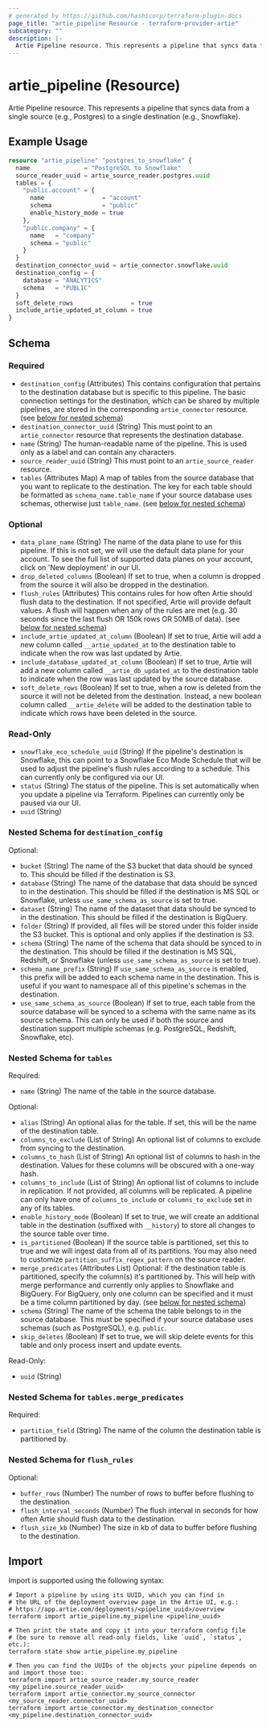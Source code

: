 ```yaml
---
# generated by https://github.com/hashicorp/terraform-plugin-docs
page_title: "artie_pipeline Resource - terraform-provider-artie"
subcategory: ""
description: |-
  Artie Pipeline resource. This represents a pipeline that syncs data from a single source (e.g., Postgres) to a single destination (e.g., Snowflake).
---
```


# artie_pipeline (Resource)

Artie Pipeline resource. This represents a pipeline that syncs data from a single source (e.g., Postgres) to a single destination (e.g., Snowflake).

## Example Usage

```terraform
resource "artie_pipeline" "postgres_to_snowflake" {
  name               = "PostgreSQL to Snowflake"
  source_reader_uuid = artie_source_reader.postgres.uuid
  tables = {
    "public.account" = {
      name                = "account"
      schema              = "public"
      enable_history_mode = true
    },
    "public.company" = {
      name   = "company"
      schema = "public"
    }
  }
  destination_connector_uuid = artie_connector.snowflake.uuid
  destination_config = {
    database = "ANALYTICS"
    schema   = "PUBLIC"
  }
  soft_delete_rows                = true
  include_artie_updated_at_column = true
}
```

<!-- schema generated by tfplugindocs -->
## Schema

### Required

- `destination_config` (Attributes) This contains configuration that pertains to the destination database but is specific to this pipeline. The basic connection settings for the destination, which can be shared by multiple pipelines, are stored in the corresponding `artie_connector` resource. (see [below for nested schema](#nestedatt--destination_config))
- `destination_connector_uuid` (String) This must point to an `artie_connector` resource that represents the destination database.
- `name` (String) The human-readable name of the pipeline. This is used only as a label and can contain any characters.
- `source_reader_uuid` (String) This must point to an `artie_source_reader` resource.
- `tables` (Attributes Map) A map of tables from the source database that you want to replicate to the destination. The key for each table should be formatted as `schema_name.table_name` if your source database uses schemas, otherwise just `table_name`. (see [below for nested schema](#nestedatt--tables))

### Optional

- `data_plane_name` (String) The name of the data plane to use for this pipeline. If this is not set, we will use the default data plane for your account. To see the full list of supported data planes on your account, click on 'New deployment' in our UI.
- `drop_deleted_columns` (Boolean) If set to true, when a column is dropped from the source it will also be dropped in the destination.
- `flush_rules` (Attributes) This contains rules for how often Artie should flush data to the destination. If not specified, Artie will provide default values. A flush will happen when any of the rules are met (e.g. 30 seconds since the last flush OR 150k rows OR 50MB of data). (see [below for nested schema](#nestedatt--flush_rules))
- `include_artie_updated_at_column` (Boolean) If set to true, Artie will add a new column called `__artie_updated_at` to the destination table to indicate when the row was last updated by Artie.
- `include_database_updated_at_column` (Boolean) If set to true, Artie will add a new column called `__artie_db_updated_at` to the destination table to indicate when the row was last updated by the source database.
- `soft_delete_rows` (Boolean) If set to true, when a row is deleted from the source it will not be deleted from the destination. Instead, a new boolean column called `__artie_delete` will be added to the destination table to indicate which rows have been deleted in the source.

### Read-Only

- `snowflake_eco_schedule_uuid` (String) If the pipeline's destination is Snowflake, this can point to a Snowflake Eco Mode Schedule that will be used to adjust the pipeline's flush rules according to a schedule. This can currently only be configured via our UI.
- `status` (String) The status of the pipeline. This is set automatically when you update a pipeline via Terraform. Pipelines can currently only be paused via our UI.
- `uuid` (String)

<a id="nestedatt--destination_config"></a>
### Nested Schema for `destination_config`

Optional:

- `bucket` (String) The name of the S3 bucket that data should be synced to. This should be filled if the destination is S3.
- `database` (String) The name of the database that data should be synced to in the destination. This should be filled if the destination is MS SQL or Snowflake, unless `use_same_schema_as_source` is set to true.
- `dataset` (String) The name of the dataset that data should be synced to in the destination. This should be filled if the destination is BigQuery.
- `folder` (String) If provided, all files will be stored under this folder inside the S3 bucket. This is optional and only applies if the destination is S3.
- `schema` (String) The name of the schema that data should be synced to in the destination. This should be filled if the destination is MS SQL, Redshift, or Snowflake (unless `use_same_schema_as_source` is set to true).
- `schema_name_prefix` (String) If `use_same_schema_as_source` is enabled, this prefix will be added to each schema name in the destination. This is useful if you want to namespace all of this pipeline's schemas in the destination.
- `use_same_schema_as_source` (Boolean) If set to true, each table from the source database will be synced to a schema with the same name as its source schema. This can only be used if both the source and destination support multiple schemas (e.g. PostgreSQL, Redshift, Snowflake, etc).


<a id="nestedatt--tables"></a>
### Nested Schema for `tables`

Required:

- `name` (String) The name of the table in the source database.

Optional:

- `alias` (String) An optional alias for the table. If set, this will be the name of the destination table.
- `columns_to_exclude` (List of String) An optional list of columns to exclude from syncing to the destination.
- `columns_to_hash` (List of String) An optional list of columns to hash in the destination. Values for these columns will be obscured with a one-way hash.
- `columns_to_include` (List of String) An optional list of columns to include in replication. If not provided, all columns will be replicated. A pipeline can only have one of `columns_to_include` or `columns_to_exclude` set in any of its tables.
- `enable_history_mode` (Boolean) If set to true, we will create an additional table in the destination (suffixed with `__history`) to store all changes to the source table over time.
- `is_partitioned` (Boolean) If the source table is partitioned, set this to true and we will ingest data from all of its partitions. You may also need to customize `partition_suffix_regex_pattern` on the source reader.
- `merge_predicates` (Attributes List) Optional: if the destination table is partitioned, specify the column(s) it's partitioned by. This will help with merge performance and currently only applies to Snowflake and BigQuery. For BigQuery, only one column can be specified and it must be a time column partitioned by day. (see [below for nested schema](#nestedatt--tables--merge_predicates))
- `schema` (String) The name of the schema the table belongs to in the source database. This must be specified if your source database uses schemas (such as PostgreSQL), e.g. `public`.
- `skip_deletes` (Boolean) If set to true, we will skip delete events for this table and only process insert and update events.

Read-Only:

- `uuid` (String)

<a id="nestedatt--tables--merge_predicates"></a>
### Nested Schema for `tables.merge_predicates`

Required:

- `partition_field` (String) The name of the column the destination table is partitioned by.



<a id="nestedatt--flush_rules"></a>
### Nested Schema for `flush_rules`

Optional:

- `buffer_rows` (Number) The number of rows to buffer before flushing to the destination.
- `flush_interval_seconds` (Number) The flush interval in seconds for how often Artie should flush data to the destination.
- `flush_size_kb` (Number) The size in kb of data to buffer before flushing to the destination.

## Import

Import is supported using the following syntax:

```shell
# Import a pipeline by using its UUID, which you can find in
# the URL of the deployment overview page in the Artie UI, e.g.:
# https://app.artie.com/deployments/<pipeline_uuid>/overview
terraform import artie_pipeline.my_pipeline <pipeline_uuid>

# Then print the state and copy it into your terraform config file
# (be sure to remove all read-only fields, like `uuid`, `status`, etc.):
terraform state show artie_pipeline.my_pipeline

# Then you can find the UUIDs of the objects your pipeline depends on and import those too:
terraform import artie_source_reader.my_source_reader <my_pipeline.source_reader_uuid>
terraform import artie_connector.my_source_connector <my_source_reader.connector_uuid>
terraform import artie_connector.my_destination_connector <my_pipeline.destination_connector_uuid>
```
